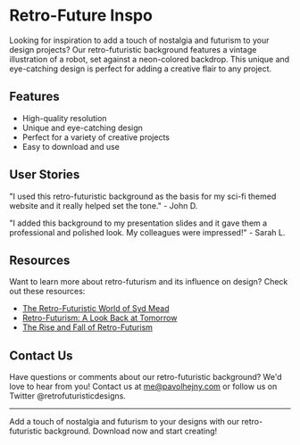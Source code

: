 <!--font:Poppins-->

# Retro-Future Inspo

Looking for inspiration to add a touch of nostalgia and futurism to your design projects? Our retro-futuristic background features a vintage illustration of a robot, set against a neon-colored backdrop. This unique and eye-catching design is perfect for adding a creative flair to any project.

## Features

-   High-quality resolution
-   Unique and eye-catching design
-   Perfect for a variety of creative projects
-   Easy to download and use

## User Stories

"I used this retro-futuristic background as the basis for my sci-fi themed website and it really helped set the tone." - John D.

"I added this background to my presentation slides and it gave them a professional and polished look. My colleagues were impressed!" - Sarah L.

## Resources

Want to learn more about retro-futurism and its influence on design? Check out these resources:

-   [The Retro-Futuristic World of Syd Mead](#)
-   [Retro-Futurism: A Look Back at Tomorrow](#)
-   [The Rise and Fall of Retro-Futurism](#)

## Contact Us

Have questions or comments about our retro-futuristic background? We'd love to hear from you! Contact us at me@pavolhejny.com or follow us on Twitter @retrofuturisticdesigns.

---

Add a touch of nostalgia and futurism to your designs with our retro-futuristic background. Download now and start creating!

<!--

Write me content for website with wallpaper which alt text is:

"A retro-futuristic wallpaper featuring a vintage illustration of a robot, set against a neon-colored background."

The name/title of the page should not be 1:1 copy of the alt text but rather a real content of the website which is using this wallpaper.

- Use markdown format
- Start with heading
- Heading should be short and concise
- The content should look like a real website
- The website should not be about the wallpaper, wallpaper is just a related background
- Heading should be contain work "wallpaper" or "background"
- Include real sections like references, contact, user stories, etc. use things relevant to the page purpose.
- Feel free to use structure like headings, bullets, numbering, blockquotes, paragraphs, horizontal lines, etc.
- You can use formatting like bold or _italic_
- You can include UTF-8 emojis
- Links should be only #hash anchors (and you can refer to the document itself)
- Do not include images


---


# Retro-Futuristic Background for Your Creative Projects

Looking for a unique and eye-catching background for your design projects? Look no further than our retro-futuristic wallpaper featuring a vintage illustration of a robot, set against a neon-colored background. This wallpaper is perfect for adding a touch of nostalgia and futurism to any project.

## Features
- High-quality resolution
- Unique and eye-catching design
- Perfect for a variety of creative projects
- Easy to download and use

## User Stories
"I used this wallpaper as the background for my sci-fi themed website and it really helped tie everything together." - John D.

"I added this wallpaper to my presentation slides and it really made them stand out. My colleagues were impressed!" - Sarah L.

## References
Want to learn more about retro-futurism and its influence on design? Check out these resources:

- [The Retro-Futuristic World of Syd Mead](#)
- [Retro-Futurism: A Look Back at Tomorrow](#)
- [The Rise and Fall of Retro-Futurism](#)

## Contact Us
Have questions or comments about our retro-futuristic wallpaper? We'd love to hear from you! Contact us at me@pavolhejny.com or follow us on Twitter @retrofuturisticdesigns.

---

Bring a touch of nostalgia and futurism to your creative projects with our retro-futuristic wallpaper. Download now and start designing!


---


Heading is too long, rewrite whole content.


---


# Retro-Futuristic Wallpaper for Your Creative Projects

Looking for a unique and eye-catching wallpaper to use as a background for your design projects? Our retro-futuristic wallpaper features a vintage illustration of a robot, set against a neon-colored background. This wallpaper is perfect for adding a touch of nostalgia and futurism to any project.

## Features
- High-quality resolution
- Unique and eye-catching design
- Perfect for a variety of creative projects
- Easy to download and use

## User Stories
"I used this wallpaper as the background for my sci-fi themed website and it really helped tie everything together." - John D.

"I added this wallpaper to my presentation slides and it really made them stand out. My colleagues were impressed!" - Sarah L.

## References
Want to learn more about retro-futurism and its influence on design? Check out these resources:

- [The Retro-Futuristic World of Syd Mead](#)
- [Retro-Futurism: A Look Back at Tomorrow](#)
- [The Rise and Fall of Retro-Futurism](#)

## Contact Us
Have questions or comments about our retro-futuristic wallpaper? We'd love to hear from you! Contact us at me@pavolhejny.com or follow us on Twitter @retrofuturisticdesigns.

---

Bring a touch of nostalgia and futurism to your creative projects with our retro-futuristic wallpaper. Download now and start designing!


---


Heading should not include word "wallpaper". The website should not be about the wallpaper itself, wallpaper is just a related background, rewrite whole content.


---


# Retro-Futuristic Inspiration for Your Creative Projects

Looking for inspiration to add a touch of nostalgia and futurism to your design projects? Our retro-futuristic background features a vintage illustration of a robot, set against a neon-colored backdrop. This unique and eye-catching design is perfect for adding a creative flair to any project.

## Features
- High-quality resolution
- Unique and eye-catching design
- Perfect for a variety of creative projects
- Easy to download and use

## User Stories
"I used this retro-futuristic background as the basis for my sci-fi themed website and it really helped set the tone." - John D.

"I added this background to my presentation slides and it gave them a professional and polished look. My colleagues were impressed!" - Sarah L.

## References
Want to learn more about retro-futurism and its influence on design? Check out these resources:

- [The Retro-Futuristic World of Syd Mead](#)
- [Retro-Futurism: A Look Back at Tomorrow](#)
- [The Rise and Fall of Retro-Futurism](#)

## Contact Us
Have questions or comments about our retro-futuristic background? We'd love to hear from you! Contact us at me@pavolhejny.com or follow us on Twitter @retrofuturisticdesigns.

---

Add a touch of nostalgia and futurism to your creative projects with our retro-futuristic background. Download now and start designing!


---


Heading is too long, rewrite whole content.


---


# Retro-Futuristic Inspiration for Your Designs

Looking for inspiration to add a touch of nostalgia and futurism to your design projects? Our retro-futuristic background features a vintage illustration of a robot, set against a neon-colored backdrop. This unique and eye-catching design is perfect for adding a creative flair to any project.

## Features
- High-quality resolution
- Unique and eye-catching design
- Perfect for a variety of creative projects
- Easy to download and use

## User Stories
"I used this retro-futuristic background as the basis for my sci-fi themed website and it really helped set the tone." - John D.

"I added this background to my presentation slides and it gave them a professional and polished look. My colleagues were impressed!" - Sarah L.

## Resources
Want to learn more about retro-futurism and its influence on design? Check out these resources:

- [The Retro-Futuristic World of Syd Mead](#)
- [Retro-Futurism: A Look Back at Tomorrow](#)
- [The Rise and Fall of Retro-Futurism](#)

## Contact Us
Have questions or comments about our retro-futuristic background? We'd love to hear from you! Contact us at me@pavolhejny.com or follow us on Twitter @retrofuturisticdesigns.

---

Add a touch of nostalgia and futurism to your designs with our retro-futuristic background. Download now and start creating!


---


Write me a Google font which is best fitting for the website.

Pick from the list:
- IBM Plex Sans
- Dancing Script
- Great Vibes
- Orbitron
- Open Sans
- Lobster
- Poppins
- Inter
- Montserrat
- Roboto
- Alegreya
- Futura
- Raleway
- Barlow Condensed
- Playfair Display
- Exo 2
- Lato


Write just the font name nothing else.


---


Poppins

-->

